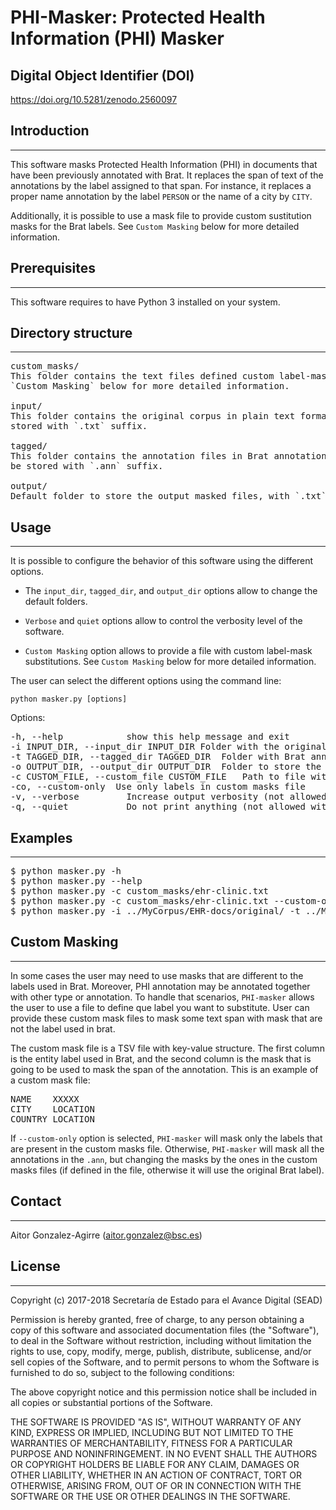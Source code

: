 # PHI-Masker: Protected Health Information (PHI) Masker


## Digital Object Identifier (DOI)

https://doi.org/10.5281/zenodo.2560097


## Introduction
------------

This software masks Protected Health Information (PHI) in documents that have been 
previously annotated with Brat. It replaces the span of text of the annotations by 
the label assigned to that span. For instance, it replaces a proper name annotation
by the label `PERSON` or the name of a city by `CITY`.


Additionally, it is possible to use a mask file to provide custom sustitution masks
for the Brat labels. See `Custom Masking` below for more detailed information.


## Prerequisites
-------------

This software requires to have Python 3 installed on your system.


## Directory structure
-------------------

<pre>
custom_masks/
This folder contains the text files defined custom label-mask substitutions. See 
`Custom Masking` below for more detailed information. 

input/
This folder contains the original corpus in plain text format. These files must be 
stored with `.txt` suffix.

tagged/
This folder contains the annotation files in Brat annotation format. These files must 
be stored with `.ann` suffix.

output/
Default folder to store the output masked files, with `.txt` suffix.
</pre> 


## Usage
-----

It is possible to configure the behavior of this software using the different options.

  - The `input_dir`, `tagged_dir`, and `output_dir` options allow to change the default folders.
  
  - `Verbose` and `quiet` options allow to control the verbosity level of the software.
  
  - `Custom Masking` option allows to provide a file with custom label-mask substitutions.
  See `Custom Masking` below for more detailed information.


The user can select the different options using the command line:

	python masker.py [options] 

Options:
<pre>
-h, --help            show this help message and exit
-i INPUT_DIR, --input_dir INPUT_DIR	Folder with the original input files
-t TAGGED_DIR, --tagged_dir TAGGED_DIR	Folder with Brat annotation files
-o OUTPUT_DIR, --output_dir OUTPUT_DIR	Folder to store the output masked files
-c CUSTOM_FILE, --custom_file CUSTOM_FILE	Path to file with custom masks for annotations
-co, --custom-only	Use only labels in custom masks file
-v, --verbose         Increase output verbosity (not allowed with argument -q/--quiet)
-q, --quiet           Do not print anything (not allowed with argument -v/--verbose)
</pre>


## Examples
--------

<pre>
$ python masker.py -h
$ python masker.py --help
$ python masker.py -c custom_masks/ehr-clinic.txt 
$ python masker.py -c custom_masks/ehr-clinic.txt --custom-only
$ python masker.py -i ../MyCorpus/EHR-docs/original/ -t ../MyCorpus/EHR-docs/Brat-annotations/ -v
</pre>


## Custom Masking
------

In some cases the user may need to use masks that are different to the labels used in Brat. Moreover, 
PHI annotation may be annotated together with other type or annotation. To handle that scenarios, 
`PHI-masker` allows the user to use a file to define que label you want to substitute. User can provide
these custom mask files to mask some text span with mask that are not the label used in brat.

The custom mask file is a TSV file with key-value structure. The first column is the entity label used 
in Brat, and the second column is the mask that is going to be used to mask the span of the annotation.
This is an example of a custom mask file:

<pre>
NAME	XXXXX
CITY	LOCATION
COUNTRY	LOCATION
</pre> 

If `--custom-only` option is selected, `PHI-masker` will mask only the labels that are present in the
custom masks file. Otherwise, `PHI-masker` will mask all the annotations in the `.ann`, but changing
the masks by the ones in the custom masks files (if defined in the file, otherwise it will use the 
original Brat label).

## Contact
------

Aitor Gonzalez-Agirre (aitor.gonzalez@bsc.es)


## License
-------

Copyright (c) 2017-2018 Secretaría de Estado para el Avance Digital (SEAD)

Permission is hereby granted, free of charge, to any person obtaining a copy of this software and associated documentation files (the "Software"), to deal in the Software without restriction, including without limitation the rights to use, copy, modify, merge, publish, distribute, sublicense, and/or sell copies of the Software, and to permit persons to whom the Software is furnished to do so, subject to the following conditions:

The above copyright notice and this permission notice shall be included in all copies or substantial portions of the Software.

THE SOFTWARE IS PROVIDED "AS IS", WITHOUT WARRANTY OF ANY KIND, EXPRESS OR IMPLIED, INCLUDING BUT NOT LIMITED TO THE WARRANTIES OF MERCHANTABILITY, FITNESS FOR A PARTICULAR PURPOSE AND NONINFRINGEMENT. IN NO EVENT SHALL THE AUTHORS OR COPYRIGHT HOLDERS BE LIABLE FOR ANY CLAIM, DAMAGES OR OTHER LIABILITY, WHETHER IN AN ACTION OF CONTRACT, TORT OR OTHERWISE, ARISING FROM, OUT OF OR IN CONNECTION WITH THE SOFTWARE OR THE USE OR OTHER DEALINGS IN THE SOFTWARE.

